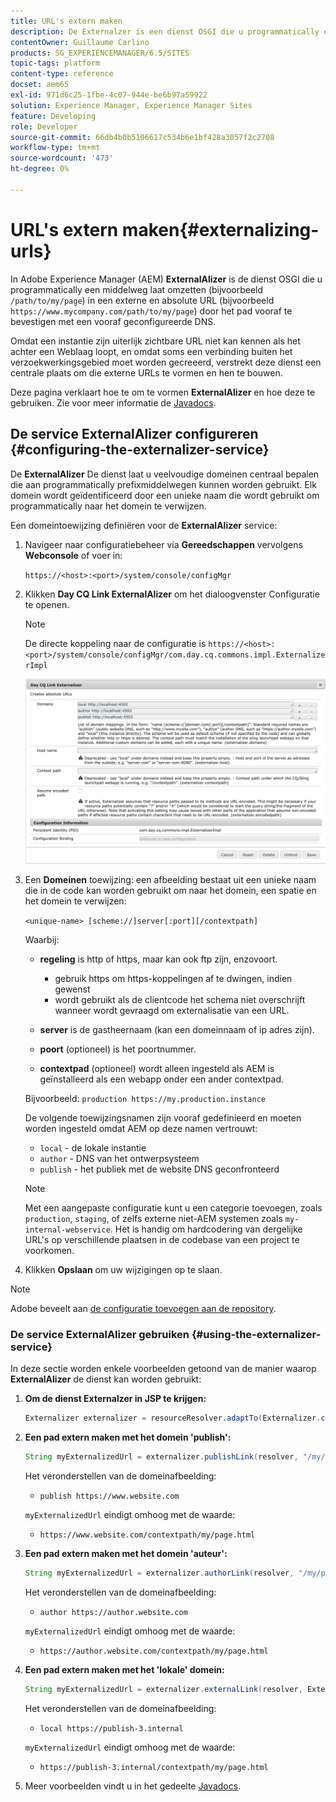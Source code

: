 ```yaml
---
title: URL's extern maken
description: De Externalzer is een dienst OSGI die u programmatically een middelweg in een externe en absolute URL laat omzetten
contentOwner: Guillaume Carlino
products: SG_EXPERIENCEMANAGER/6.5/SITES
topic-tags: platform
content-type: reference
docset: aem65
exl-id: 971d6c25-1fbe-4c07-944e-be6b97a59922
solution: Experience Manager, Experience Manager Sites
feature: Developing
role: Developer
source-git-commit: 66db4b0b5106617c534b6e1bf428a3057f2c2708
workflow-type: tm+mt
source-wordcount: '473'
ht-degree: 0%

---
```


# URL&#39;s extern maken{#externalizing-urls}

In Adobe Experience Manager (AEM) **ExternalAlizer** is de dienst OSGI die u programmatically een middelweg laat omzetten (bijvoorbeeld `/path/to/my/page`) in een externe en absolute URL (bijvoorbeeld `https://www.mycompany.com/path/to/my/page`) door het pad vooraf te bevestigen met een vooraf geconfigureerde DNS.

Omdat een instantie zijn uiterlijk zichtbare URL niet kan kennen als het achter een Weblaag loopt, en omdat soms een verbinding buiten het verzoekwerkingsgebied moet worden gecreeerd, verstrekt deze dienst een centrale plaats om die externe URLs te vormen en hen te bouwen.

Deze pagina verklaart hoe te om te vormen **ExternalAlizer** en hoe deze te gebruiken. Zie voor meer informatie de [Javadocs](https://developer.adobe.com/experience-manager/reference-materials/6-5/javadoc/com/day/cq/commons/Externalizer.html).

## De service ExternalAlizer configureren {#configuring-the-externalizer-service}

De **ExternalAlizer** De dienst laat u veelvoudige domeinen centraal bepalen die aan programmatically prefixmiddelwegen kunnen worden gebruikt. Elk domein wordt geïdentificeerd door een unieke naam die wordt gebruikt om programmatically naar het domein te verwijzen.

Een domeintoewijzing definiëren voor de **ExternalAlizer** service:

1. Navigeer naar configuratiebeheer via **Gereedschappen** vervolgens **Webconsole** of voer in:

   `https://<host>:<port>/system/console/configMgr`

1. Klikken **Day CQ Link ExternalAlizer** om het dialoogvenster Configuratie te openen.

   >[!NOTE]
   >
   >De directe koppeling naar de configuratie is `https://<host>:<port>/system/console/configMgr/com.day.cq.commons.impl.ExternalizerImpl`

   ![aem-externalizer-01](assets/aem-externalizer-01.png)

1. Een **Domeinen** toewijzing: een afbeelding bestaat uit een unieke naam die in de code kan worden gebruikt om naar het domein, een spatie en het domein te verwijzen:

   `<unique-name> [scheme://]server[:port][/contextpath]`

   Waarbij:

   * **regeling** is http of https, maar kan ook ftp zijn, enzovoort.

      * gebruik https om https-koppelingen af te dwingen, indien gewenst
      * wordt gebruikt als de clientcode het schema niet overschrijft wanneer wordt gevraagd om externalisatie van een URL.

   * **server** is de gastheernaam (kan een domeinnaam of ip adres zijn).
   * **poort** (optioneel) is het poortnummer.
   * **contextpad** (optioneel) wordt alleen ingesteld als AEM is geïnstalleerd als een webapp onder een ander contextpad.

   Bijvoorbeeld: `production https://my.production.instance`

   De volgende toewijzingsnamen zijn vooraf gedefinieerd en moeten worden ingesteld omdat AEM op deze namen vertrouwt:

   * `local` - de lokale instantie
   * `author` - DNS van het ontwerpsysteem
   * `publish` - het publiek met de website DNS geconfronteerd

   >[!NOTE]
   >
   >Met een aangepaste configuratie kunt u een categorie toevoegen, zoals `production`, `staging`, of zelfs externe niet-AEM systemen zoals `my-internal-webservice`. Het is handig om hardcodering van dergelijke URL&#39;s op verschillende plaatsen in de codebase van een project te voorkomen.

1. Klikken **Opslaan** om uw wijzigingen op te slaan.

>[!NOTE]
>
>Adobe beveelt aan [de configuratie toevoegen aan de repository](/help/sites-deploying/configuring.md#addinganewconfigurationtotherepository).

### De service ExternalAlizer gebruiken {#using-the-externalizer-service}

In deze sectie worden enkele voorbeelden getoond van de manier waarop **ExternalAlizer** de dienst kan worden gebruikt:

1. **Om de dienst Externalzer in JSP te krijgen:**

   ```java
   Externalizer externalizer = resourceResolver.adaptTo(Externalizer.class);
   ```

1. **Een pad extern maken met het domein &#39;publish&#39;:**

   ```java
   String myExternalizedUrl = externalizer.publishLink(resolver, "/my/page") + ".html";
   ```

   Het veronderstellen van de domeinafbeelding:

   * `publish https://www.website.com`

   `myExternalizedUrl` eindigt omhoog met de waarde:

   * `https://www.website.com/contextpath/my/page.html`

1. **Een pad extern maken met het domein &#39;auteur&#39;:**

   ```java
   String myExternalizedUrl = externalizer.authorLink(resolver, "/my/page") + ".html";
   ```

   Het veronderstellen van de domeinafbeelding:

   * `author https://author.website.com`

   `myExternalizedUrl` eindigt omhoog met de waarde:

   * `https://author.website.com/contextpath/my/page.html`

1. **Een pad extern maken met het &#39;lokale&#39; domein:**

   ```java
   String myExternalizedUrl = externalizer.externalLink(resolver, Externalizer.LOCAL, "/my/page") + ".html";
   ```

   Het veronderstellen van de domeinafbeelding:

   * `local https://publish-3.internal`

   `myExternalizedUrl` eindigt omhoog met de waarde:

   * `https://publish-3.internal/contextpath/my/page.html`

1. Meer voorbeelden vindt u in het gedeelte [Javadocs](https://developer.adobe.com/experience-manager/reference-materials/6-5/javadoc/com/day/cq/commons/Externalizer.html).
